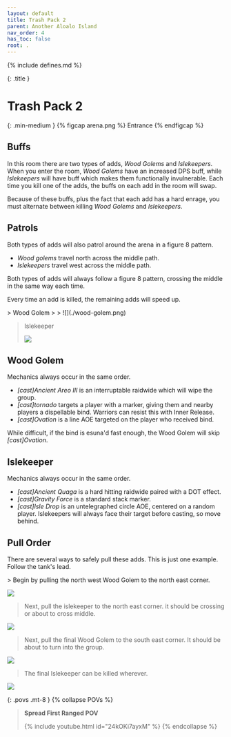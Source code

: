 ```yaml
---
layout: default
title: Trash Pack 2
parent: Another Aloalo Island
nav_order: 4
has_toc: false
root: .
---
```


{% include defines.md %}

{: .title }
# Trash Pack 2

{: .min-medium }
{% figcap arena.png %}
Entrance
{% endfigcap %}

## Buffs

In this room there are two types of adds, *Wood Golems* and *Islekeepers*. When
you enter the room, *Wood Golems* have an increased DPS buff, while *Islekeepers*
will have buff which makes them functionally invulnerable. Each time you kill
one of the adds, the buffs on each add in the room will swap.

Because of these buffs, plus the fact that each add has a hard enrage, you must
alternate between killing *Wood Golems* and *Islekeepers*.

## Patrols

Both types of adds will also patrol around the arena in a figure 8 pattern.

* *Wood golems* travel north across the middle path.
* *Islekeepers* travel west across the middle path.

Both types of adds will always follow a figure 8 pattern, crossing the middle
in the same way each time.

Every time an add is killed, the remaining adds will speed up.

<div class="timeline" markdown="1">
> Wood Golem
>
> ![](./wood-golem.png)

> Islekeeper
>
> ![](./islekeeper.png)
</div>

## Wood Golem

Mechanics always occur in the same order.

* *[cast]Ancient Areo III* is an interruptable raidwide which will wipe the group.
* *[cast]tornado* targets a player with a marker, giving them and nearby players
  a dispellable bind. Warriors can resist this with Inner Release.
* *[cast]Ovation* is a line AOE targeted on the player who received bind.

While difficult, if the bind is esuna'd fast enough, the Wood Golem will skip
*[cast]Ovation*.

## Islekeeper

Mechanics always occur in the same order.

* *[cast]Ancient Quaga* is a hard hitting raidwide paired with a DOT effect.
* *[cast]Gravity Force* is a standard stack marker.
* *[cast]Isle Drop* is an untelegraphed circle AOE, centered on a random player.
  Islekeepers will always face their target before casting, so move behind.

## Pull Order

There are several ways to safely pull these adds. This is just one example.
Follow the tank's lead.


<div class="mechanics" markdown="1">
> Begin by pulling the north west Wood Golem to the north east corner.

![](./timeline-1.png)


> Next, pull the islekeeper to the north east corner. it should be crossing or
> about to cross middle.

![](./timeline-2.png)


> Next, pull the final Wood Golem to the south east corner. It should be about
> to turn into the group.

![](./timeline-3.png)

> The final Islekeeper can be killed wherever.

![](./timeline-4.png)
</div>

{: .povs .mt-8 }
{% collapse POVs %}
> **Spread First Ranged POV**
>
> {% include youtube.html id="24kOKi7ayxM" %}
{% endcollapse %}
